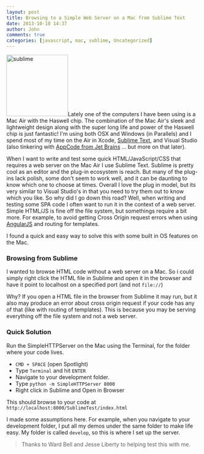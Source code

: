 ```yaml
---
layout: post
title: Browsing to a Simple Web Server on a Mac from Sublime Text
date: 2013-10-18 14:37
author: John
comments: true
categories: [javascript, mac, sublime, Uncategorized]
---
```

<img src="http://www.johnpapa.net/wp-content/uploads/2013/10/sublime.jpg" alt="sublime" width="160" height="160" class="alignleft size-full wp-image-21981" />Lately one of the computers I have been using is a Mac Air with the Haswell chip. The combination of the Mac Air's sleek and lightweight design along with the super long life and power of the Haswell chip is just fantastic!  I'm using both OSX and Windows (in Parallels) and I spend most of my time on the Air in Xcode, <a href="http://www.sublimetext.com/" target="_blank">Sublime Text</a>, and Visual Studio (also tinkering with <a href="http://www.jetbrains.com/objc/" target="_blank">AppCode from Jet Brains</a> ... but more on that later). 

When I want to write and test some quick HTML/JavaScript/CSS that requires a web server on the Mac Air I use Sublime Text. Sublime is pretty cool as an editor and the plug-in ecosystem is reach. But many of the plug-ins lack polish, some don't seem to work well, and it can be daunting to know which one to choose at times. Overall I love the plug in model, but its very similar to Visual Studio's in that you need to try them out to know which you like. So why did I go down this road? Well, when writing and testing some SPA code I often want to run it in the context of a web server. Simple HTML/JS is fine off the file system, but somethings require a bit more. For example, to avoid getting Cross Origin request errors when using <a href="http://angularjs.org" target="_blank">AngularJS</a> and routing for templates.

I found a quick and easy way to solve this with some built in OS features on the Mac.

<h3>Browsing from Sublime</h3>
I wanted to browse HTML code without a web server on a Mac. So i could simply right click the HTML file in Sublime and open it in the browser and have it point to localhost on a specified port (and not <code>file://</code>)

Why? If you open a HTML file in the browser from Sublime it may run, but it also may produce an error about cross origin request if your code has any of that (like with routing of templates). This is because you may be serving everything off the file system and not a web server.

<h3>Quick Solution</h3>
Run the SimpleHTTPServer on the Mac using the Terminal, for the folder where your code lives.

<ul><li><code>CMD + SPACE</code> (open Spotlight)</li>
<li>Type <code>Terminal</code> and hit <code>ENTER</code></li>
<li>Navigate to your development folder.</li> 
<li>Type <code>python -m SimpleHTTPServer 8000</code></li>
<li>Right click in Sublime and Open in Browser</li>
</ul>

This should browse to your code at <code>http://localhost:8000/SublimeTest/index.html</code>

I made some assumptions here. For example, when you navigate to your development folder, I put all my demos under the same folder to make life easy. My folder is called <code>develop</code>, so this is where I set up the server. 



<blockquote>Thanks to Ward Bell and Jesse Liberty to helping test this with me.</blockquote>






